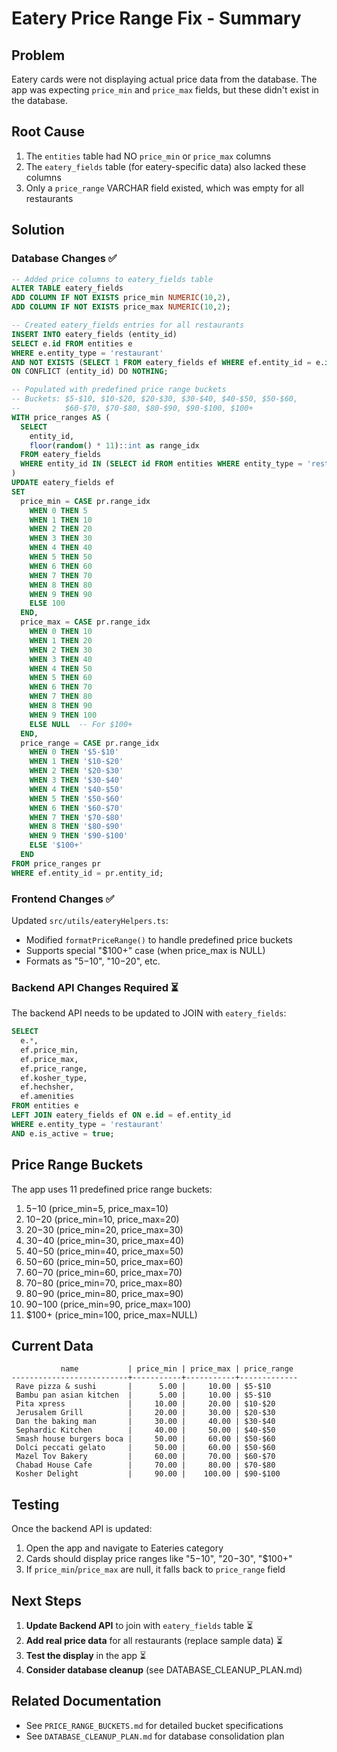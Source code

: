 # Eatery Price Range Fix - Summary

## Problem

Eatery cards were not displaying actual price data from the database. The app was expecting `price_min` and `price_max` fields, but these didn't exist in the database.

## Root Cause

1. The `entities` table had NO `price_min` or `price_max` columns
2. The `eatery_fields` table (for eatery-specific data) also lacked these columns
3. Only a `price_range` VARCHAR field existed, which was empty for all restaurants

## Solution

### Database Changes ✅

```sql
-- Added price columns to eatery_fields table
ALTER TABLE eatery_fields
ADD COLUMN IF NOT EXISTS price_min NUMERIC(10,2),
ADD COLUMN IF NOT EXISTS price_max NUMERIC(10,2);

-- Created eatery_fields entries for all restaurants
INSERT INTO eatery_fields (entity_id)
SELECT e.id FROM entities e
WHERE e.entity_type = 'restaurant'
AND NOT EXISTS (SELECT 1 FROM eatery_fields ef WHERE ef.entity_id = e.id)
ON CONFLICT (entity_id) DO NOTHING;

-- Populated with predefined price range buckets
-- Buckets: $5-$10, $10-$20, $20-$30, $30-$40, $40-$50, $50-$60,
--          $60-$70, $70-$80, $80-$90, $90-$100, $100+
WITH price_ranges AS (
  SELECT
    entity_id,
    floor(random() * 11)::int as range_idx
  FROM eatery_fields
  WHERE entity_id IN (SELECT id FROM entities WHERE entity_type = 'restaurant')
)
UPDATE eatery_fields ef
SET
  price_min = CASE pr.range_idx
    WHEN 0 THEN 5
    WHEN 1 THEN 10
    WHEN 2 THEN 20
    WHEN 3 THEN 30
    WHEN 4 THEN 40
    WHEN 5 THEN 50
    WHEN 6 THEN 60
    WHEN 7 THEN 70
    WHEN 8 THEN 80
    WHEN 9 THEN 90
    ELSE 100
  END,
  price_max = CASE pr.range_idx
    WHEN 0 THEN 10
    WHEN 1 THEN 20
    WHEN 2 THEN 30
    WHEN 3 THEN 40
    WHEN 4 THEN 50
    WHEN 5 THEN 60
    WHEN 6 THEN 70
    WHEN 7 THEN 80
    WHEN 8 THEN 90
    WHEN 9 THEN 100
    ELSE NULL  -- For $100+
  END,
  price_range = CASE pr.range_idx
    WHEN 0 THEN '$5-$10'
    WHEN 1 THEN '$10-$20'
    WHEN 2 THEN '$20-$30'
    WHEN 3 THEN '$30-$40'
    WHEN 4 THEN '$40-$50'
    WHEN 5 THEN '$50-$60'
    WHEN 6 THEN '$60-$70'
    WHEN 7 THEN '$70-$80'
    WHEN 8 THEN '$80-$90'
    WHEN 9 THEN '$90-$100'
    ELSE '$100+'
  END
FROM price_ranges pr
WHERE ef.entity_id = pr.entity_id;
```

### Frontend Changes ✅

Updated `src/utils/eateryHelpers.ts`:

- Modified `formatPriceRange()` to handle predefined price buckets
- Supports special "$100+" case (when price_max is NULL)
- Formats as "$5-$10", "$10-$20", etc.

### Backend API Changes Required ⏳

The backend API needs to be updated to JOIN with `eatery_fields`:

```sql
SELECT
  e.*,
  ef.price_min,
  ef.price_max,
  ef.price_range,
  ef.kosher_type,
  ef.hechsher,
  ef.amenities
FROM entities e
LEFT JOIN eatery_fields ef ON e.id = ef.entity_id
WHERE e.entity_type = 'restaurant'
AND e.is_active = true;
```

## Price Range Buckets

The app uses 11 predefined price range buckets:

1. $5-$10 (price_min=5, price_max=10)
2. $10-$20 (price_min=10, price_max=20)
3. $20-$30 (price_min=20, price_max=30)
4. $30-$40 (price_min=30, price_max=40)
5. $40-$50 (price_min=40, price_max=50)
6. $50-$60 (price_min=50, price_max=60)
7. $60-$70 (price_min=60, price_max=70)
8. $70-$80 (price_min=70, price_max=80)
9. $80-$90 (price_min=80, price_max=90)
10. $90-$100 (price_min=90, price_max=100)
11. $100+ (price_min=100, price_max=NULL)

## Current Data

```
           name           | price_min | price_max | price_range
--------------------------+-----------+-----------+-------------
 Rave pizza & sushi       |      5.00 |     10.00 | $5-$10
 Bambu pan asian kitchen  |      5.00 |     10.00 | $5-$10
 Pita xpress              |     10.00 |     20.00 | $10-$20
 Jerusalem Grill          |     20.00 |     30.00 | $20-$30
 Dan the baking man       |     30.00 |     40.00 | $30-$40
 Sephardic Kitchen        |     40.00 |     50.00 | $40-$50
 Smash house burgers boca |     50.00 |     60.00 | $50-$60
 Dolci peccati gelato     |     50.00 |     60.00 | $50-$60
 Mazel Tov Bakery         |     60.00 |     70.00 | $60-$70
 Chabad House Cafe        |     70.00 |     80.00 | $70-$80
 Kosher Delight           |     90.00 |    100.00 | $90-$100
```

## Testing

Once the backend API is updated:

1. Open the app and navigate to Eateries category
2. Cards should display price ranges like "$5-$10", "$20-$30", "$100+"
3. If `price_min`/`price_max` are null, it falls back to `price_range` field

## Next Steps

1. **Update Backend API** to join with `eatery_fields` table ⏳
2. **Add real price data** for all restaurants (replace sample data) ⏳
3. **Test the display** in the app ⏳
4. **Consider database cleanup** (see DATABASE_CLEANUP_PLAN.md)

## Related Documentation

- See `PRICE_RANGE_BUCKETS.md` for detailed bucket specifications
- See `DATABASE_CLEANUP_PLAN.md` for database consolidation plan
